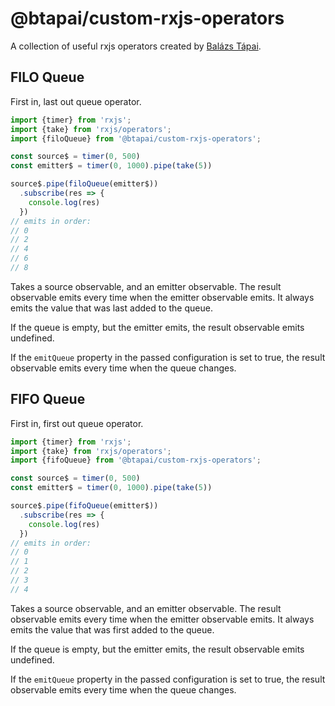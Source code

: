 # @btapai/custom-rxjs-operators

A collection of useful rxjs operators created by [Balázs Tápai](https://tapaibalazs.dev).

## FILO Queue

First in, last out queue operator.

```typescript
import {timer} from 'rxjs';
import {take} from 'rxjs/operators';
import {filoQueue} from '@btapai/custom-rxjs-operators';

const source$ = timer(0, 500)
const emitter$ = timer(0, 1000).pipe(take(5))

source$.pipe(filoQueue(emitter$))
  .subscribe(res => {
    console.log(res)
  })
// emits in order:
// 0
// 2
// 4
// 6
// 8
```

Takes a source observable, and an emitter observable. The result observable emits every time when the emitter observable
emits. It always emits the value that was last added to the queue.

If the queue is empty, but the emitter emits, the result observable emits undefined.

If the `emitQueue` property in the passed configuration is set to true, the result observable emits every time when the
queue changes.

## FIFO Queue

First in, first out queue operator.

```typescript
import {timer} from 'rxjs';
import {take} from 'rxjs/operators';
import {fifoQueue} from '@btapai/custom-rxjs-operators';

const source$ = timer(0, 500)
const emitter$ = timer(0, 1000).pipe(take(5))

source$.pipe(fifoQueue(emitter$))
  .subscribe(res => {
    console.log(res)
  })
// emits in order:
// 0
// 1
// 2
// 3
// 4
```

Takes a source observable, and an emitter observable. The result observable emits every time when the emitter observable
emits. It always emits the value that was first added to the queue.

If the queue is empty, but the emitter emits, the result observable emits undefined.

If the `emitQueue` property in the passed configuration is set to true, the result observable emits every time when the
queue changes.
